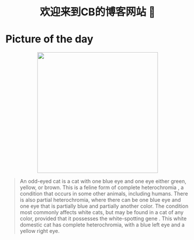 
<div align="center">
  <h1> 欢迎来到CB的博客网站 👋</h1>
</div>
 
# Picture of the day

<div align="center">
    <img width=330px src="https://upload.wikimedia.org/wikipedia/commons/thumb/6/69/June_odd-eyed-cat_cropped.jpg/600px-June_odd-eyed-cat_cropped.jpg"/>
</div>
    
> An  odd-eyed cat  is a cat with one blue eye and one eye either green, yellow, or brown. This is a  feline  form of  complete heterochromia , a condition that occurs in some other animals, including humans. There is also partial heterochromia, where there can be one blue eye and one eye that is partially blue and partially another color. The condition most commonly affects white cats, but may be found in a cat of any color, provided that it possesses the  white-spotting gene . This white domestic cat has complete heterochromia, with a blue left eye and a yellow right eye.

  